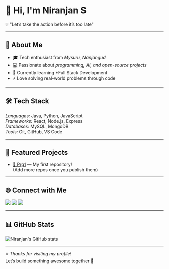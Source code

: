 # 👋 Hi, I'm Niranjan S  

💡 "Let’s take the action before it’s too late"  

---

## 🚀 About Me
- 🎓 Tech enthusiast from *Mysuru, Nanjangud*  
- 💻 Passionate about *programming, AI, and open-source projects*  
- 🌱 Currently learning *Full Stack Development   
- ⚡ Love solving real-world problems through code  

---

## 🛠 Tech Stack
*Languages:* Java, Python, JavaScript  
*Frameworks:* React, Node.js, Express  
*Databases:* MySQL, MongoDB  
*Tools:* Git, GitHub, VS Code  

---

## 📂 Featured Projects
- [🔗 Prg1](https://github.com/Niranjan53/Prg1) — My first repository!  
(Add more repos once you publish them)

---

## 🌐 Connect with Me
<p align="left">
  <a href="https://www.linkedin.com/in/niranjan-s-603405304" target="_blank"><img src="https://img.shields.io/badge/LinkedIn-blue?logo=linkedin&logoColor=white" /></a>
  <a href="https://x.com/Niranja62852444?t=s14aIs1eM4I9aNHs5COc3w&s=09" target="_blank"><img src="https://img.shields.io/badge/Twitter-black?logo=x&logoColor=white" /></a>
  <a href="https://www.instagram.com/_niranjan_s___?igsh=Nm14NGdzcXY2ZXE2" target="_blank"><img src="https://img.shields.io/badge/Instagram-purple?logo=instagram&logoColor=white" /></a>
</p>

---

## 📊 GitHub Stats
![Niranjan's GitHub stats](https://github-readme-stats.vercel.app/api?username=Niranjan53&show_icons=true&theme=tokyonight)

---

⭐ *Thanks for visiting my profile!*  
Let’s build something awesome together 🚀
